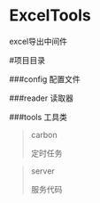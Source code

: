 # ExcelTools
excel导出中间件



#项目目录

###config
配置文件

###reader
读取器

###tools
工具类

>carbon
>
>定时任务

>server
>
>服务代码
